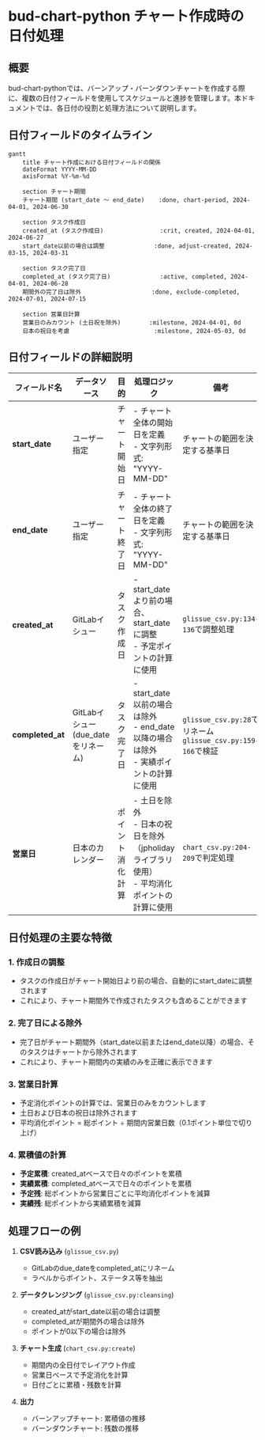 # bud-chart-python チャート作成時の日付処理

## 概要

bud-chart-pythonでは、バーンアップ・バーンダウンチャートを作成する際に、複数の日付フィールドを使用してスケジュールと進捗を管理します。本ドキュメントでは、各日付の役割と処理方法について説明します。

## 日付フィールドのタイムライン

```mermaid
gantt
    title チャート作成における日付フィールドの関係
    dateFormat YYYY-MM-DD
    axisFormat %Y-%m-%d
    
    section チャート期間
    チャート期間 (start_date ～ end_date)    :done, chart-period, 2024-04-01, 2024-06-30
    
    section タスク作成日
    created_at (タスク作成日)                :crit, created, 2024-04-01, 2024-06-27
    start_date以前の場合は調整              :done, adjust-created, 2024-03-15, 2024-03-31
    
    section タスク完了日
    completed_at (タスク完了日)              :active, completed, 2024-04-01, 2024-06-28
    期間外の完了日は除外                    :done, exclude-completed, 2024-07-01, 2024-07-15
    
    section 営業日計算
    営業日のみカウント (土日祝を除外)        :milestone, 2024-04-01, 0d
    日本の祝日を考慮                        :milestone, 2024-05-03, 0d
```

## 日付フィールドの詳細説明

| フィールド名 | データソース | 目的 | 処理ロジック | 備考 |
|------------|------------|------|------------|------|
| **start_date** | ユーザー指定 | チャート開始日 | - チャート全体の開始日を定義<br>- 文字列形式: "YYYY-MM-DD" | チャートの範囲を決定する基準日 |
| **end_date** | ユーザー指定 | チャート終了日 | - チャート全体の終了日を定義<br>- 文字列形式: "YYYY-MM-DD" | チャートの範囲を決定する基準日 |
| **created_at** | GitLabイシュー | タスク作成日 | - start_dateより前の場合、start_dateに調整<br>- 予定ポイントの計算に使用 | `glissue_csv.py:134-136`で調整処理 |
| **completed_at** | GitLabイシュー<br>(due_dateをリネーム) | タスク完了日 | - start_date以前の場合は除外<br>- end_date以降の場合は除外<br>- 実績ポイントの計算に使用 | `glissue_csv.py:28`でリネーム<br>`glissue_csv.py:159-166`で検証 |
| **営業日** | 日本のカレンダー | ポイント消化計算 | - 土日を除外<br>- 日本の祝日を除外（jpholidayライブラリ使用）<br>- 平均消化ポイントの計算に使用 | `chart_csv.py:204-209`で判定処理 |

## 日付処理の主要な特徴

### 1. 作成日の調整
- タスクの作成日がチャート開始日より前の場合、自動的にstart_dateに調整されます
- これにより、チャート期間外で作成されたタスクも含めることができます

### 2. 完了日による除外
- 完了日がチャート期間外（start_date以前またはend_date以降）の場合、そのタスクはチャートから除外されます
- これにより、チャート期間内の実績のみを正確に表示できます

### 3. 営業日計算
- 予定消化ポイントの計算では、営業日のみをカウントします
- 土日および日本の祝日は除外されます
- 平均消化ポイント = 総ポイント ÷ 期間内営業日数（0.1ポイント単位で切り上げ）

### 4. 累積値の計算
- **予定累積**: created_atベースで日々のポイントを累積
- **実績累積**: completed_atベースで日々のポイントを累積
- **予定残**: 総ポイントから営業日ごとに平均消化ポイントを減算
- **実績残**: 総ポイントから実績累積を減算

## 処理フローの例

1. **CSV読み込み** (`glissue_csv.py`)
   - GitLabのdue_dateをcompleted_atにリネーム
   - ラベルからポイント、ステータス等を抽出

2. **データクレンジング** (`glissue_csv.py:cleansing`)
   - created_atがstart_date以前の場合は調整
   - completed_atが期間外の場合は除外
   - ポイントが0以下の場合は除外

3. **チャート生成** (`chart_csv.py:create`)
   - 期間内の全日付でレイアウト作成
   - 営業日ベースで予定消化を計算
   - 日付ごとに累積・残数を計算

4. **出力** 
   - バーンアップチャート: 累積値の推移
   - バーンダウンチャート: 残数の推移